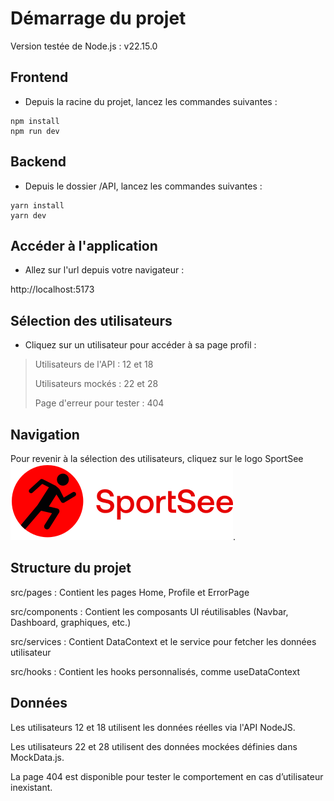 # Démarrage du projet

Version testée de Node.js : v22.15.0

## Frontend

- Depuis la racine du projet, lancez les commandes suivantes :

```
npm install
npm run dev
```

## Backend

- Depuis le dossier /API, lancez les commandes suivantes :

```
yarn install
yarn dev
```

## Accéder à l'application

- Allez sur l'url depuis votre navigateur :

http://localhost:5173

## Sélection des utilisateurs

- Cliquez sur un utilisateur pour accéder à sa page profil :

> Utilisateurs de l'API : 12 et 18
>
> Utilisateurs mockés : 22 et 28
>
> Page d'erreur pour tester : 404

## Navigation

Pour revenir à la sélection des utilisateurs, cliquez sur le logo SportSee![](/src/assets/logo.svg 'This is a sample image.').

## Structure du projet

src/pages : Contient les pages Home, Profile et ErrorPage

src/components : Contient les composants UI réutilisables (Navbar, Dashboard, graphiques, etc.)

src/services : Contient DataContext et le service pour fetcher les données utilisateur

src/hooks : Contient les hooks personnalisés, comme useDataContext

## Données

Les utilisateurs 12 et 18 utilisent les données réelles via l'API NodeJS.

Les utilisateurs 22 et 28 utilisent des données mockées définies dans MockData.js.

La page 404 est disponible pour tester le comportement en cas d’utilisateur inexistant.
